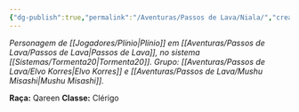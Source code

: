 ```yaml
---
{"dg-publish":true,"permalink":"/Aventuras/Passos de Lava/Niala/","created":"2025-10-13T17:42:15.167-03:00"}
---
```


*Personagem de [[Jogadores/Plínio\|Plínio]] em [[Aventuras/Passos de Lava/Passos de Lava\|Passos de Lava]], no sistema [[Sistemas/Tormenta20\|Tormenta20]].*
*Grupo: [[Aventuras/Passos de Lava/Elvo Korres\|Elvo Korres]] e [[Aventuras/Passos de Lava/Mushu Misashi\|Mushu Misashi]].*

**Raça:** Qareen
**Classe:** Clérigo
